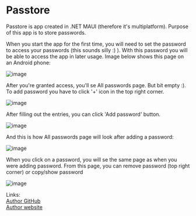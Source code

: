# Passtore
Passtore is app created in .NET MAUI (therefore it's multiplatform). Purpose of this app is to store passwords.

When you start the app for the first time, you will need to set the password to access your passwords (this sounds silly :) ). With this password you will be able to access the app in later usage.
Image below shows this page on an Android phone:

![image](https://user-images.githubusercontent.com/46300167/200117823-b6030112-c427-497a-8340-887765af6e68.png)

After you're granted access, you'll se All passwords page. But bit empty :). To add password you have to click '+' icon in the top right corner.

![image](https://user-images.githubusercontent.com/46300167/200118059-0c96c6cc-87f5-45dc-bfe1-dc992049460a.png)

After filling out the entries, you can click 'Add password' button.

![image](https://user-images.githubusercontent.com/46300167/200118094-098e918d-b37a-44d7-b5bf-a9344d01bc6d.png)

And this is how All passwords page will look after adding a password:

![image](https://user-images.githubusercontent.com/46300167/200118142-fe8bf054-2eed-444f-8628-c46b03884257.png)

When you click on a password, you will se the same page as when you were adding password. From this page, you can remove password (top right corner) or copy/show password

![image](https://user-images.githubusercontent.com/46300167/200118188-ef7d33c2-4274-4d26-8324-56bf5fa996dc.png)

Links:  
[Author GitHub](https://github.com/Martan03)  
[Author website](https://martan03.github.io/Portfolio/)
